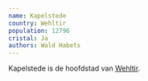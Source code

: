 ```yaml
---
name: Kapelstede
country: Wehltir
population: 12796
cristal: Ja
authors: Wald Habets
---
```


Kapelstede is de hoofdstad van [Wehltir](/wiki/geopolitics/wehltir).
